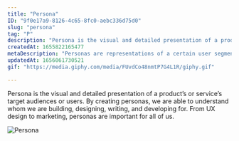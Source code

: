 ```yaml
---
title: "Persona"
ID: "9f0e17a9-8126-4c65-8fc0-aebc336d75d0"
slug: "persona"
tag: "P"
description: "Persona is the visual and detailed presentation of a product’s or service’s target audiences or users. By creating personas, we are able to understand whom we are building, designing, writing, and developing for. From UX design to marketing, personas are important for all of us. "
createdAt: 1655822165477
metaDescription: "Personas are representations of a certain user segment."
updatedAt: 1656061730521
gif: "https://media.giphy.com/media/FUvdCo48nmtP7G4L1R/giphy.gif"

---
```

Persona is the visual and detailed presentation of a product’s or service’s target audiences or users. By creating personas, we are able to understand whom we are building, designing, writing, and developing for. From UX design to marketing, personas are important for all of us. 

![Persona](https://media.giphy.com/media/FUvdCo48nmtP7G4L1R/giphy.gif)